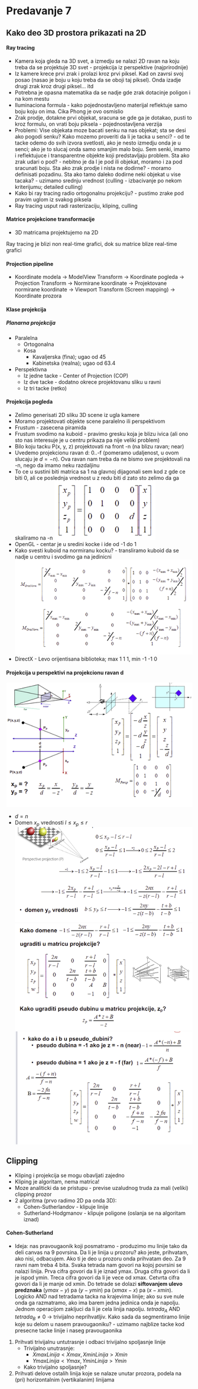 # Predavanje 7

## Kako deo 3D prostora prikazati na 2D

#### Ray tracing
- Kamera koja gleda na 3D svet, a izmedju se nalazi 2D ravan na koju treba da se projektuje 3D svet - projekcija iz perspektive (najprirodnije)
- Iz kamere krece prvi zrak i prolazi kroz prvi piksel. Kad on zavrsi svoj posao (nasao je boju u koju treba da se oboji taj piksel). Onda izadje drugi zrak kroz drugi piksel... itd
- Potrebna je opasna matematika da se nadje gde zrak dotacinje poligon i na kom mestu
- Iluminaciona formula - kako pojednostavljeno materijal reflektuje samo boju koju on ima. Cika Phong je ovo osmislio
- Zrak prodje, dotakne prvi objekat, sracuna se gde ga je dotakao, pusti to kroz formulu, on vrati boju piksela - pojednostavljena verzija
- Problemi: Vise objekata moze bacati senku na nas objekat; sta se desi ako pogodi senku? Kako mozemo proveriti da li je tacka u senci? - od te tacke odemo do svih izvora svetlosti, ako je nesto izmedju onda je u senci; ako je to slucaj onda samo smanjim malo boju. Sem senki, imamo i reflektujuce i transparentne objekte koji predstavljaju problem. Sta ako zrak udari o pod? - nebitno je da l je pod ili objekat, moramo i za pod sracunati boju. Sta ako zrak prodje i nista ne dodirne? - moramo definisati pozadinu. Sta ako tamo daleko dodirne neki objekat u vise tacaka? - uzimamo srednju vrednost (culling - izbacivanje po nekom kriterijumu; detailed culling)
- Kako bi ray tracing radio ortogonalnu projekciju? - pustimo zrake pod pravim uglom iz svakog piksela
- Ray tracing usput radi rasterizaciju, kliping, culling

#### Matrice projekcione transformacije
- 3D matricama projektujemo na 2D

Ray tracing je blizi non real-time grafici, dok su matrice blize real-time grafici

#### Projection pipeline
- Koordinate modela -> ModelView Transform -> Koordinate pogleda -> Projection Transform -> Normirane koordinate -> Projektovane normirane koordinate -> Viewport Transform (Screen mapping) -> Koordinate prozora

#### Klase projekcija
##### Planarna projekcija
- Paralelna
    - Ortogonalna
    - Kosa
        - Kavaljerska (fina); ugao od 45
        - Kabinetska (realna); ugao od 63.4
- Perspektivna
    - Iz jedne tacke - Center of Projection (COP)
    - Iz dve tacke - dodatno okrece projektovanu sliku u ravni
    - Iz tri tacke (retko)

#### Projekcija pogleda
- Zelimo generisati 2D sliku 3D scene iz ugla kamere
- Moramo projektovati objekte scene paralelno ili perspektivom
- Frustum - zasecena piramida
- Frustum svodimo na kuboid - pravimo gresku koja je blizu ivica (ali ono sto nas interesuje je u centru prikaza pa nije veliki problem)
- Bilo koju tacku P(x, y, z) projektovati na front -n (na blizu ravan; near)
- Uvedemo projekcionu ravan d: 0..-f (pomeramo udaljenost, u ovom slucaju je $d=-n$). Ova ravan nam treba da ne bismo sve projektovali na -n, nego da imamo neku razdaljinu
- To ce u sustini biti matrica sa 1 na glavnoj dijagonali sem kod z gde ce biti 0, ali ce poslednja vrednost u z redu biti d zato sto zelimo da ga skaliramo na -n
![Projekcija pogleda](img/projekcija-pogleda.png)
- OpenGL - centar je u sredini kocke i ide od -1 do 1
- Kako svesti kuboid na normiranu kocku? - transliramo kuboid da se nadje u centru i svodimo ga na jedinicni
![Skaliranje kuboida](img/skaliranje-kuboida.png)
- DirectX - Levo orijentisana biblioteka; max 1 1 1, min -1 -1 0

#### Projekcija u perspektivi na projekcionu ravan d
![Projekcija u perspektivi](img/projekcija-u-perspektivi.png)

- $d=n$
- Domen $x_p$ vrednosti $l \le x_p \le r$
![Projekcija u perspektivi](img/projekcija-u-perspektivi-2.png)
![Projekcija u perspektivi](img/projekcija-u-perspektivi-3.png)
![Projekcija u perspektivi](img/projekcija-u-perspektivi-4.png)

## Clipping
- Kliping i projekcija se mogu obavljati zajedno
- Kliping je algoritam, nema matrica!
- Moze analiticki da se pristupu - previse uzaludnog truda za mali (veliki) clipping prozor
- 2 algoritma (prvo radimo 2D pa onda 3D):
    - Cohen-Sutherlandov - klipuje linije
    - Sutherland-Hodgmanov - klipuje poligone (oslanja se na algoritam iznad)

#### Cohen-Sutherland
- Ideja: nas pravougaonik koji posmatramo - produzimo mu linije tako da deli canvas na 9 povrsina. Da li je linija u prozoru? ako jeste, prihvatam, ako nisi, odbacujem. Ako ti je deo u prozoru onda prihvatam deo. Za 9 ravni nam treba 4 bita. Svaka tetrada nam govori na kojoj povrsini se nalazi linija. Prva cifra govori da li je iznad ymax. Druga cifra govori da li je ispod ymin. Treca cifra govori da li je vece od xmax. Cetvrta cifra govori da li je manje od xmin. Do tetrade se dolazi **siftovanjem ulevo predznaka** $(ymax-y)$ pa $(y-ymin)$ pa $(xmax-x)$ pa $(x-xmin)$. Logicko AND nad tetradama tacka na krajevima linije; ako su sve nule onda ga razmatramo, ako ima barem jedna jedinica onda je napolju. Jednom operacijom zakljuci da li je cela linija napolju. $tetrada_A$ AND $tetrada_B \ne 0$ -> trivijalno neprihvatljiv. Kako sada da segmentiramo linije koje su delom u nasem pravougaoniku? - uzimamo najblize tacke kod presecne tacke linije i naseg pravougaonika

1. Prihvati trivijalnu untutrasnje i odbaci trivijalno spoljasnje linije
    - Trivijalno unutrasnje:
        - $XmaxLinija<Xmax, XminLinija > Xmin$
        - $YmaxLinija<Ymax, YminLinija > Ymin$
    - Kako trivijalno spoljasnje?
2. Prihvati delove ostalih linija koje se nalaze unutar prozora, podela na (pri) horizontalnim (vertikalanim) linijama